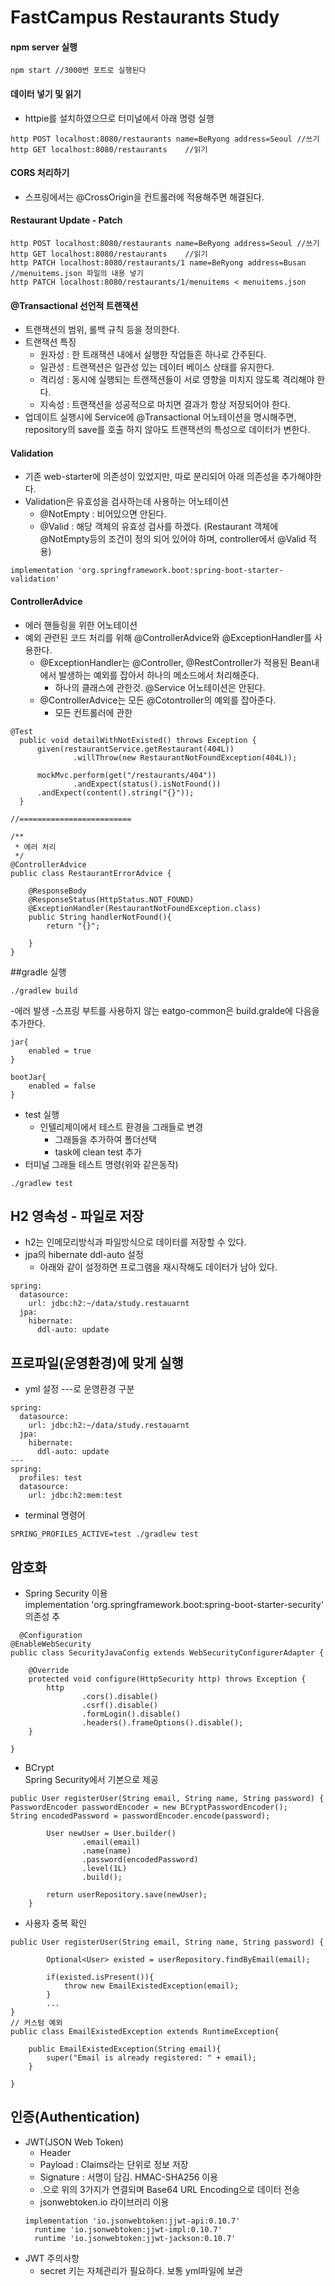 # FastCampus Restaurants Study

#### npm server 실행
```
npm start //3000번 포트로 실행된다
```
#### 데이터 넣기 및 읽기
- httpie를 설치하였으므로 터미널에서 아래 명령 실행
~~~
http POST localhost:8080/restaurants name=BeRyong address=Seoul //쓰기
http GET localhost:8080/restaurants    //읽기
~~~

#### CORS 처리하기
- 스프링에서는 @CrossOrigin을 컨트롤러에 적용해주면 해결된다.

#### Restaurant Update - Patch
~~~
http POST localhost:8080/restaurants name=BeRyong address=Seoul //쓰기
http GET localhost:8080/restaurants    //읽기
http PATCH localhost:8080/restaurants/1 name=BeRyong address=Busan
//menuitems.json 파일의 내용 넣기
http PATCH localhost:8080/restaurants/1/menuitems < menuitems.json
~~~

#### @Transactional 선언적 트랜잭션
- 트랜잭션의 범위, 롤백 규칙 등을 정의한다.
- 트랜잭션 특징
    - 원자성 : 한 트래잭션 내에서 실행한 작업들흔 하나로 간주된다.
    - 일관성 : 트랜잭션은 일관성 있는 데이터 베이스 상태를 유지한다.
    - 격리성 : 동시에 실행되는 트랜잭션들이 서로 영향을 미치지 않도록 격리해야 한다.
    - 지속성 : 트랜잭션을 성공적으로 마치면 결과가 항상 저장되어야 한다.
- 업데이트 실행시에 Service에 @Transactional 어노테이션을 명시해주면, repository의 save를 호출 하지 않아도 트랜잭션의 특성으로 데이터가 변한다.

#### Validation
- 기존 web-starter에 의존성이 있었지만, 따로 분리되어 아래 의존성을 추가해야한다.
- Validation은 유효성을 검사하는데 사용하는 어노테이션
  - @NotEmpty : 비어있으면 안된다. 
  - @Valid : 해당 객체의 유효성 검사를 하겠다. (Restaurant 객체에 @NotEmpty등의 조건이 정의 되어 있어야 하며, controller에서 @Valid 적용)
~~~
implementation 'org.springframework.boot:spring-boot-starter-validation'
~~~
#### ControllerAdvice
- 에러 핸들링을 위한 어노테이션
- 예외 관련된 코드 처리를 위해 @ControllerAdvice와 @ExceptionHandler를 사용한다.
  - @ExceptionHandler는 @Controller, @RestController가 적용된 Bean내에서 발생하는 예외를 잡아서 하나의 메소드에서 처리해준다.
     - 하나의 클래스에 관한것. @Service 어노테이션은 안된다.
  - @ControllerAdvice는 모든 @Cotontroller의 예외를 잡아준다.
    - 모든 컨트롤러에 관한
~~~
@Test
  public void detailWithNotExisted() throws Exception {
      given(restaurantService.getRestaurant(404L))
              .willThrow(new RestaurantNotFoundException(404L));

      mockMvc.perform(get("/restaurants/404"))
              .andExpect(status().isNotFound())
      .andExpect(content().string("{}"));
  }
  
//=========================

/**
 * 에러 처리
 */
@ControllerAdvice
public class RestaurantErrorAdvice {

    @ResponseBody
    @ResponseStatus(HttpStatus.NOT_FOUND)
    @ExceptionHandler(RestaurantNotFoundException.class)
    public String handlerNotFound(){
        return "{}";

    }
}
~~~
##gradle 실행
~~~
./gradlew build
~~~
-에러 발생
  -스프링 부트를 사용하지 않는 eatgo-common은 build.gralde에 다음을 추가한다.
~~~
jar{
    enabled = true
}

bootJar{
    enabled = false
}
~~~
- test 실행
  - 인텔리제이에서 테스트 환경을 그래들로 변경 
    - 그래들을 추가하여 폴더선택
    - task에 clean test 추가
- 터미널 그래들 테스트 명령(위와 같은동작)
~~~
./gradlew test
~~~
## H2 영속성 - 파일로 저장
- h2는 인메모리방식과 파일방식으로 데이터를 저장할 수 있다.
- jpa의 hibernate ddl-auto 설정
  - 아래와 같이 설정하면 프로그램을 재시작해도 데이터가 남아 있다.
~~~
spring:
  datasource:
    url: jdbc:h2:~/data/study.restauarnt
  jpa:
    hibernate:
      ddl-auto: update
~~~
## 프로파일(운영환경)에 맞게 실행
- yml 설정 ---로 운영환경 구분
~~~
spring:
  datasource:
    url: jdbc:h2:~/data/study.restauarnt
  jpa:
    hibernate:
      ddl-auto: update
---
spring:
  profiles: test
  datasource:
    url: jdbc:h2:mem:test
~~~
- terminal 명령어
~~~
SPRING_PROFILES_ACTIVE=test ./gradlew test
~~~
## 암호화
- Spring Security 이용
  <br> implementation 'org.springframework.boot:spring-boot-starter-security' 의존성 추
  
~~~
  @Configuration
@EnableWebSecurity
public class SecurityJavaConfig extends WebSecurityConfigurerAdapter {

    @Override
    protected void configure(HttpSecurity http) throws Exception {
        http
                .cors().disable()
                .csrf().disable()
                .formLogin().disable()
                .headers().frameOptions().disable();
    }

}
  ~~~
- BCrypt
<br> Spring Security에서 기본으로 제공
~~~
public User registerUser(String email, String name, String password) {
PasswordEncoder passwordEncoder = new BCryptPasswordEncoder();
String encodedPassword = passwordEncoder.encode(password);

        User newUser = User.builder()
                .email(email)
                .name(name)
                .password(encodedPassword)
                .level(1L)
                .build();

        return userRepository.save(newUser);
    }
~~~
- 사용자 중복 확인
~~~
public User registerUser(String email, String name, String password) {

        Optional<User> existed = userRepository.findByEmail(email);

        if(existed.isPresent()){
            throw new EmailExistedException(email);
        }
        ...
}
// 커스텀 예외
public class EmailExistedException extends RuntimeException{

    public EmailExistedException(String email){
        super("Email is already registered: " + email);
    }

}
~~~
## 인증(Authentication)
- JWT(JSON Web Token)
  - Header
  - Payload : Claims라는 단위로 정보 저장
  - Signature : 서명이 담김. HMAC-SHA256 이용
  - .으로 위의 3가지가 연결되며 Base64 URL Encoding으로 데이터 전송
  - jsonwebtoken.io 라이브러리 이용
  ~~~
  implementation 'io.jsonwebtoken:jjwt-api:0.10.7'
    runtime 'io.jsonwebtoken:jjwt-impl:0.10.7'
    runtime 'io.jsonwebtoken:jjwt-jackson:0.10.7'
  ~~~
- JWT 주의사항
  - secret 키는 자체관리가 필요하다. 보통 yml파일에 보관
